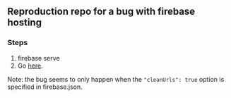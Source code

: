 ## Reproduction repo for a bug with firebase hosting

### Steps
1. firebase serve
2. Go [here](http://localhost:5002/index?lang=de).

Note: the bug seems to only happen when the `"cleanUrls": true` option is specified in firebase.json.
